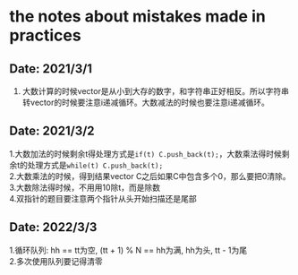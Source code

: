 # the notes about mistakes made in practices

## Date: 2021/3/1
1. 大数计算的时候vector<int>是从小到大存的数字，和字符串正好相反。所以字符串转vector<int>的时候要注意i递减循环。大数减法的时候也要注意i递减循环。

## Date: 2021/3/2
1.大数加法的时候剩余t得处理方式是`if(t) C.push_back(t);`，大数乘法得时候剩余t的处理方式是`while(t) C.push_back(t);`  
2.大数乘法的时候，得到结果vector<int> C之后如果C中包含多个0，那么要把0清除。  
3.大数除法得时候，不用用10除t，而是除数  
4.双指针的题目要注意两个指针从头开始扫描还是尾部  

## Date: 2022/3/3
1.循环队列: hh == tt为空, (tt + 1) % N == hh为满, hh为头, tt - 1为尾  
2.多次使用队列要记得清零  